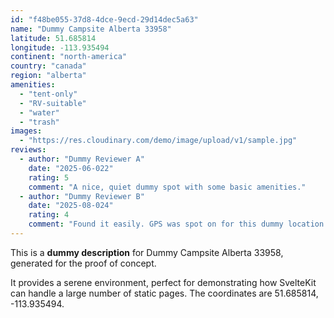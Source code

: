 ```yaml
---
id: "f48be055-37d8-4dce-9ecd-29d14dec5a63"
name: "Dummy Campsite Alberta 33958"
latitude: 51.685814
longitude: -113.935494
continent: "north-america"
country: "canada"
region: "alberta"
amenities:
  - "tent-only"
  - "RV-suitable"
  - "water"
  - "trash"
images:
  - "https://res.cloudinary.com/demo/image/upload/v1/sample.jpg"
reviews:
  - author: "Dummy Reviewer A"
    date: "2025-06-022"
    rating: 5
    comment: "A nice, quiet dummy spot with some basic amenities."
  - author: "Dummy Reviewer B"
    date: "2025-08-024"
    rating: 4
    comment: "Found it easily. GPS was spot on for this dummy location."
---
```


This is a **dummy description** for Dummy Campsite Alberta 33958, generated for the proof of concept.

It provides a serene environment, perfect for demonstrating how SvelteKit can handle a large number of static pages. The coordinates are 51.685814, -113.935494.
